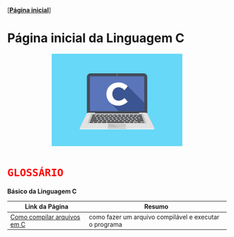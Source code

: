 [[**Página inicial**](https://f4nt0.github.io/PR0GR4M1NG)]

# Página inicial da Linguagem C

<center>
    <img src="../../img/c-language.jpg" width="300">
</center>


<h1><code style="color: red">GLOSSÁRIO</code></h1>

**Básico da Linguagem C**

Link da Página|Resumo
|---|---|
[Como compilar arquivos em C](../prog_c/compilador.md)| como fazer um arquivo compilável e executar o programa